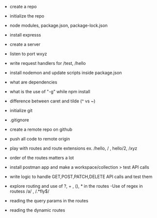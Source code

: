 - create a repo
- initialize the repo
- node modules, package.json, package-lock.json
- install expresss
- create a server 
- listen to port wxyz
- write request handlers for /test, /hello
- install nodemon and update scripts inside package.json
- what are dependencies 
- what is the use of "-g" while npm install 
- difference between caret and tilde (^ vs ~)

- initialize git 
- .gitignore
- create a remote repo on github 
- push all code to remote origin 
- play with routes and route extensions ex. /hello, / , hello/2, /xyz
- order of the routes matters a lot 
- install postman app and make a workspace/collection > test API calls
- write logic to handle GET,POST,PATCH,DELETE API calls and test them
- explore routing and use of ?, + , (), * in the routes
-Use of regex in routess /a/ , /.*fly$/
- reading the query params in the routes
- reading the dynamic routes  